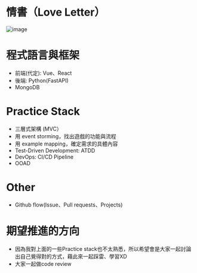 # 情書（Love Letter）
![image](https://b.ecimg.tw/items/DEAM6UA9007S972/000001_1483519203.jpg)

# 程式語言與框架
- 前端(代定): Vue、React
- 後端: Python(FastAPI)
- MongoDB

# Practice Stack
- 三層式架構 (MVC）
- 用 event storming，找出遊戲的功能與流程
- 用 example mapping，確定需求的具體內容
- Test-Driven Development: ATDD
- DevOps: CI/CD Pipeline
- OOAD

# Other
- Github flow(Issue、Pull requests、Projects)

# 期望推進的方向
- 因為我對上面的一些Practice stack也不太熟悉，所以希望會是大家一起討論出自己覺得對的方式，藉此來一起踩雷、學習XD
- 大家一起做code review
